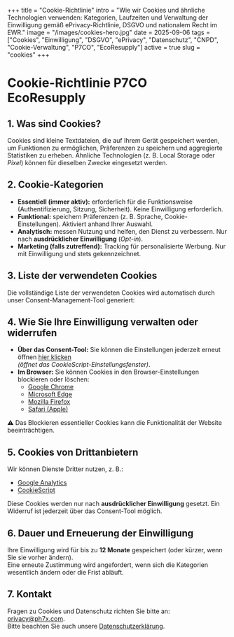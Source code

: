 +++
title = "Cookie-Richtlinie"
intro = "Wie wir Cookies und ähnliche Technologien verwenden: Kategorien, Laufzeiten und Verwaltung der Einwilligung gemäß ePrivacy-Richtlinie, DSGVO und nationalem Recht im EWR."
image = "/images/cookies-hero.jpg"
date = 2025-09-06
tags = ["Cookies", "Einwilligung", "DSGVO", "ePrivacy", "Datenschutz", "CNPD", "Cookie-Verwaltung", "P7CO", "EcoResupply"]
active = true
slug = "cookies"
+++

# Cookie-Richtlinie P7CO EcoResupply

## 1. Was sind Cookies?
Cookies sind kleine Textdateien, die auf Ihrem Gerät gespeichert werden, um Funktionen zu ermöglichen, Präferenzen zu speichern und aggregierte Statistiken zu erheben. Ähnliche Technologien (z. B. Local Storage oder *Pixel*) können für dieselben Zwecke eingesetzt werden.

## 2. Cookie-Kategorien
- **Essentiell (immer aktiv):** erforderlich für die Funktionsweise (Authentifizierung, Sitzung, Sicherheit). Keine Einwilligung erforderlich.  
- **Funktional:** speichern Präferenzen (z. B. Sprache, Cookie-Einstellungen). Aktiviert anhand Ihrer Auswahl.  
- **Analytisch:** messen Nutzung und helfen, den Dienst zu verbessern. Nur nach **ausdrücklicher Einwilligung** (*Opt-in*).  
- **Marketing (falls zutreffend):** Tracking für personalisierte Werbung. Nur mit Einwilligung und stets gekennzeichnet.

## 3. Liste der verwendeten Cookies
Die vollständige Liste der verwendeten Cookies wird automatisch durch unser Consent-Management-Tool generiert:

<div class="mb-3">
<script type="text/javascript" charset="UTF-8" data-cookiescriptreport="report"
        src="https://report.cookie-script.com/r/7338993c20528e961ebb7b150b58da80.js"></script>
</div>

## 4. Wie Sie Ihre Einwilligung verwalten oder widerrufen
- **Über das Consent-Tool:** Sie können die Einstellungen jederzeit erneut öffnen [hier klicken](#)  
  *(öffnet das CookieScript-Einstellungsfenster)*.  
- **Im Browser:** Sie können Cookies in den Browser-Einstellungen blockieren oder löschen:
  - [Google Chrome](https://support.google.com/chrome/answer/95647?hl=de)  
  - [Microsoft Edge](https://support.microsoft.com/de-de/microsoft-edge/löschen-von-cookies-in-microsoft-edge-63947406-40ac-c3b8-57b9-2a946a29ae09)  
  - [Mozilla Firefox](https://support.mozilla.org/de/kb/cookies-erlauben-und-ablehnen)  
  - [Safari (Apple)](https://support.apple.com/de-de/HT201265)  

⚠️ Das Blockieren essentieller Cookies kann die Funktionalität der Website beeinträchtigen.

## 5. Cookies von Drittanbietern
Wir können Dienste Dritter nutzen, z. B.:  
- [Google Analytics](https://marketingplatform.google.com/about/analytics/terms/de/)  
- [CookieScript](https://cookie-script.com/privacy-policy.html)  

Diese Cookies werden nur nach **ausdrücklicher Einwilligung** gesetzt. Ein Widerruf ist jederzeit über das Consent-Tool möglich.

## 6. Dauer und Erneuerung der Einwilligung
Ihre Einwilligung wird für bis zu **12 Monate** gespeichert (oder kürzer, wenn Sie sie vorher ändern).  
Eine erneute Zustimmung wird angefordert, wenn sich die Kategorien wesentlich ändern oder die Frist abläuft.

## 7. Kontakt
Fragen zu Cookies und Datenschutz richten Sie bitte an: [privacy@ph7x.com](mailto:privacy@ph7x.com).  
Bitte beachten Sie auch unsere [Datenschutzerklärung](/page/privacy).
